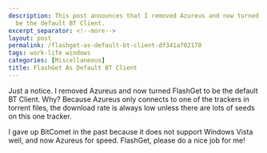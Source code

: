 ```yaml
---
description: This post announces that I removed Azureus and now turned FlashGet to
  be the default BT Client.
excerpt_separator: <!--more-->
layout: post
permalink: /flashget-as-default-bt-client-df341af02170
tags: work-life windows
categories: [Miscellaneous]
title: FlashGet As Default BT Client
---
```

Just a notice. I removed Azureus and now turned FlashGet to be the default BT Client. Why? Because Azureus only connects to one of the trackers in torrent files, the download rate is always low unless there are lots of seeds on this one tracker.

I gave up BitComet in the past because it does not support Windows Vista well, and now Azureus for speed. FlashGet, please do a nice job for me!
<!--more-->
